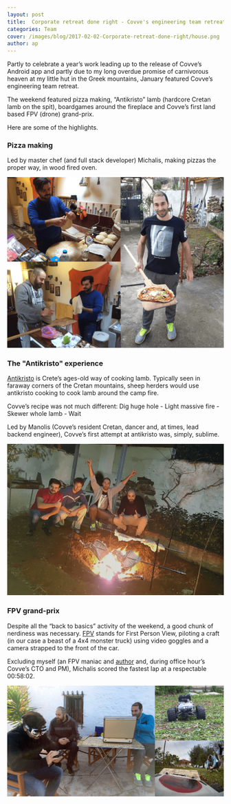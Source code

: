 ```yaml
---
layout: post
title:  Corporate retreat done right - Covve's engineering team retreat highlights
categories: Team
cover: /images/blog/2017-02-02-Corporate-retreat-done-right/house.png
author: ap
---
```

Partly to celebrate a year’s work leading up to the release of Covve’s Android app and partly due to my long overdue promise of carnivorous heaven at my little hut in the Greek mountains, January featured Covve’s engineering team retreat.

The weekend featured pizza making, “Antikristo” lamb (hardcore Cretan lamb on the spit), boardgames around the fireplace and Covve’s first land based FPV (drone) grand-prix.

Here are some of the highlights.
<!--more-->

### Pizza making

Led by master chef (and full stack developer) Michalis, making pizzas the proper way, in wood fired oven.

![PizzaMaking](/images/blog/2017-02-02-Corporate-retreat-done-right/pizza.png)

### The "Antikristo" experience

[Antikristo][Antikristo] is Crete’s ages-old way of cooking lamb. Typically seen in faraway corners of the Cretan mountains, sheep herders would use antikristo cooking to cook lamb around the camp fire.

Covve’s recipe was not much different: Dig huge hole - Light massive fire - Skewer whole lamb -	Wait

Led by Manolis (Covve’s resident Cretan, dancer and, at times, lead backend engineer), Covve’s first attempt at antikristo was, simply, sublime.

![AntikristoLamb](/images/blog/2017-02-02-Corporate-retreat-done-right/lamb.png)

### FPV grand-prix

Despite all the “back to basics” activity of the weekend, a good chunk of nerdiness was necessary. [FPV][FPV] stands for First Person View, piloting a craft (in our case a beast of a 4x4 monster truck) using video goggles and a camera strapped to the front of the car.

Excluding myself (an FPV maniac and [author][author] and, during office hour’s Covve’s CTO and PM), Michalis scored the fastest lap at a respectable 00:58:02.

![FPV](/images/blog/2017-02-02-Corporate-retreat-done-right/FPV.png)

[author]: http://guidetofpv.com
[FPV]: https://en.wikipedia.org/wiki/First-person_view_(radio_control)
[antikristo]: https://foodincrete.wordpress.com/tag/antikristo/